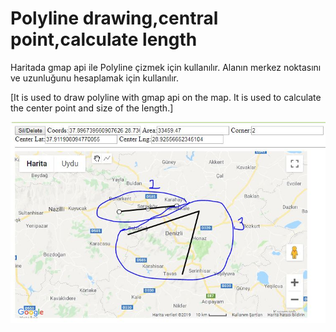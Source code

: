 # Polyline drawing,central point,calculate length 

Haritada gmap api ile Polyline çizmek için kullanılır. Alanın merkez noktasını ve uzunluğunu hesaplamak için kullanılır. 

[It is used to draw polyline with gmap api on the map. It is used to calculate the center point and size of the length.]

![alt text](https://github.com/spalanci/polyline_drawing/blob/master/map1.jpg)
